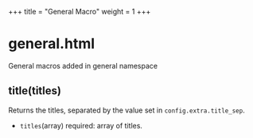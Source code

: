 +++
title = "General Macro"
weight = 1
+++
# general.html
General macros added in general namespace

## title(titles)
Returns the titles, separated by the value set in `config.extra.title_sep`.
- `titles`(array) required: array of titles.